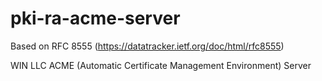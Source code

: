 # pki-ra-acme-server

Based on RFC 8555 (https://datatracker.ietf.org/doc/html/rfc8555)

WIN LLC ACME (Automatic Certificate Management Environment) Server